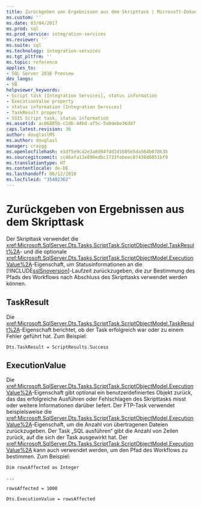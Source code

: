 ```yaml
---
title: Zurückgeben von Ergebnissen aus dem Skripttask | Microsoft-Dokumentation
ms.custom: ''
ms.date: 03/04/2017
ms.prod: sql
ms.prod_service: integration-services
ms.reviewer: ''
ms.suite: sql
ms.technology: integration-services
ms.tgt_pltfrm: ''
ms.topic: reference
applies_to:
- SQL Server 2016 Preview
dev_langs:
- VB
helpviewer_keywords:
- Script task [Integration Services], status information
- ExecutionValue property
- status information [Integration Services]
- TaskResult property
- SSIS Script task, status information
ms.assetid: ac06805b-c2db-44bd-af5c-5a0debe36dd7
caps.latest.revision: 36
author: douglaslMS
ms.author: douglasl
manager: craigg
ms.openlocfilehash: e1df5e9ca2e3a6d94fdd1d1605e5da564b078635
ms.sourcegitcommit: cc46afa12e890edbc1733febeec87438d6051bf9
ms.translationtype: HT
ms.contentlocale: de-DE
ms.lasthandoff: 06/12/2018
ms.locfileid: "35402362"
---
```

# <a name="returning-results-from-the-script-task"></a>Zurückgeben von Ergebnissen aus dem Skripttask
  Der Skripttask verwendet die <xref:Microsoft.SqlServer.Dts.Tasks.ScriptTask.ScriptObjectModel.TaskResult%2A>- und die optionale <xref:Microsoft.SqlServer.Dts.Tasks.ScriptTask.ScriptObjectModel.ExecutionValue%2A>-Eigenschaft, um Statusinformationen an die [!INCLUDE[ssISnoversion](../../../includes/ssisnoversion-md.md)]-Laufzeit zurückzugeben, die zur Bestimmung des Pfads des Workflows nach Abschluss des Skripttasks verwendet werden können.  
  
## <a name="taskresult"></a>TaskResult  
 Die <xref:Microsoft.SqlServer.Dts.Tasks.ScriptTask.ScriptObjectModel.TaskResult%2A>-Eigenschaft berichtet, ob der Task erfolgreich war oder zu einem Fehler geführt hat. Zum Beispiel:  
  
 `Dts.TaskResult = ScriptResults.Success`  
  
## <a name="executionvalue"></a>ExecutionValue  
 Die <xref:Microsoft.SqlServer.Dts.Tasks.ScriptTask.ScriptObjectModel.ExecutionValue%2A>-Eigenschaft gibt optional ein benutzerdefiniertes Objekt zurück, das das erfolgreiche Ausführen oder Fehlschlagen des Skripttasks misst oder weitere Informationen darüber liefert. Der FTP-Task verwendet beispielsweise die <xref:Microsoft.SqlServer.Dts.Tasks.ScriptTask.ScriptObjectModel.ExecutionValue%2A>-Eigenschaft, um die Anzahl von übertragenen Dateien zurückzugeben. Der Task „SQL ausführen“ gibt die Anzahl von Zeilen zurück, auf die sich der Task ausgewirkt hat. Der <xref:Microsoft.SqlServer.Dts.Tasks.ScriptTask.ScriptObjectModel.ExecutionValue%2A> kann auch verwendet werden, um den Pfad des Workflows zu bestimmen. Zum Beispiel:  
  
 `Dim rowsAffected as Integer`  
  
 `...`  
  
 `rowsAffected = 1000`  
  
 `Dts.ExecutionValue = rowsAffected`  
